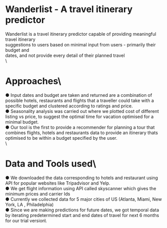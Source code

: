 # Wanderlist - A travel itinerary predictor

Wanderlist is a travel itinerary predictor capable of providing meaningful travel itinerary\
suggestions to users based on minimal input from users - primarily their budget and\
dates, and not provide every detail of their planned travel\
\
# Approaches\
● Input dates and budget are taken and
returned are a combination of possible hotels,
restaurants and flights that a traveller could
take with a specific budget and clustered
according to ratings and price.\
● Seasonality analysis was carried out where we
plotted cost of different listing vs price, to
suggest the optimal time for vacation
optimised for a minimal budget.\
● Our tool is the first to provide a recommender
for planning a tour that combines flights,
hotels and restaurants data to provide an
itinerary thats optimised to be within a budget specified by the user.\
\
# Data and Tools used\
● We downloaded the data corresponding to hotels and restaurant using API for popular websites like
Tripadvisor and Yelp.\
● We get flight information using API called skyscanner which gives the minimum prices and carrier Ids\
● Currently we collected data for 5 major cities of US (Atlanta, Miami, New York, LA , Philadelphia)\
● Since we are making predictions for future dates, we got temporal data by iterating predetermined start and
end dates of travel for next 6 months for our trial version\
